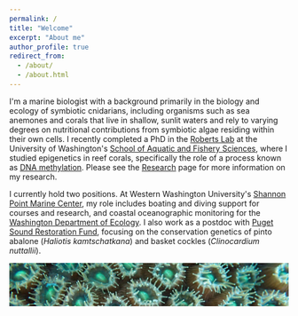 ```yaml
---
permalink: /
title: "Welcome"
excerpt: "About me"
author_profile: true
redirect_from: 
  - /about/
  - /about.html
---
```


I'm a marine biologist with a background primarily in the biology and ecology of symbiotic cnidarians, including organisms such as sea anemones and corals that live in shallow, sunlit waters and rely to varying degrees on nutritional contributions from symbiotic algae residing within their own cells. I recently completed a PhD in the [Roberts Lab](https://faculty.washington.edu/sr320/) at the University of Washington's [School of Aquatic and Fishery Sciences](https://fish.uw.edu/), where I studied epigenetics in reef corals, specifically the role of a process known as [DNA methylation](https://en.wikipedia.org/wiki/DNA_methylation). Please see the [Research](https://jldimond.github.io/pubs/) page for more information on my research.

I currently hold two positions. At Western Washington University's [Shannon Point Marine Center](http://www.wwu.edu/spmc/), my role includes boating and diving support for courses and research, and coastal oceanographic monitoring for the [Washington Department of Ecology](https://ecology.wa.gov/Research-Data/Monitoring-assessment/Puget-Sound-and-marine-monitoring). I also work as a postdoc with [Puget Sound Restoration Fund](https://restorationfund.org/), focusing on the conservation genetics of pinto abalone (_Haliotis kamtschatkana_) and basket cockles (_Clinocardium nuttallii_).

![polyps](/images/PC140520.JPG)
